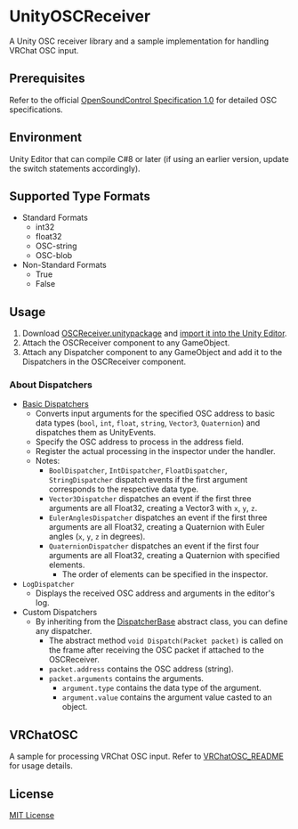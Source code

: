 # UnityOSCReceiver
A Unity OSC receiver library and a sample implementation for handling VRChat OSC input.

## Prerequisites
Refer to the official [OpenSoundControl Specification 1.0](https://opensoundcontrol.stanford.edu/spec-1_0.html) for detailed OSC specifications.

## Environment
Unity Editor that can compile C#8 or later (if using an earlier version, update the switch statements accordingly).

## Supported Type Formats
- Standard Formats
    - int32
    - float32
    - OSC-string
    - OSC-blob
- Non-Standard Formats
    - True
    - False

## Usage
1. Download [OSCReceiver.unitypackage](./OSCReceiver.unitypackage) and [import it into the Unity Editor](https://docs.unity3d.com/Manual/AssetPackagesImport.html).
2. Attach the OSCReceiver component to any GameObject.
3. Attach any Dispatcher component to any GameObject and add it to the Dispatchers in the OSCReceiver component.

### About Dispatchers
- [Basic Dispatchers](./Scripts/Dispatchers/)
    - Converts input arguments for the specified OSC address to basic data types (`bool`, `int`, `float`, `string`, `Vector3`, `Quaternion`) and dispatches them as UnityEvents.
    - Specify the OSC address to process in the address field.
    - Register the actual processing in the inspector under the handler.
    - Notes:
        - `BoolDispatcher`, `IntDispatcher`, `FloatDispatcher`, `StringDispatcher` dispatch events if the first argument corresponds to the respective data type.
        - `Vector3Dispatcher` dispatches an event if the first three arguments are all Float32, creating a Vector3 with `x`, `y`, `z`.
        - `EulerAnglesDispatcher` dispatches an event if the first three arguments are all Float32, creating a Quaternion with Euler angles (`x`, `y`, `z` in degrees).
        - `QuaternionDispatcher` dispatches an event if the first four arguments are all Float32, creating a Quaternion with specified elements.
            - The order of elements can be specified in the inspector.
- `LogDispatcher`
    - Displays the received OSC address and arguments in the editor's log.
- Custom Dispatchers
    - By inheriting from the [DispatcherBase](./Scripts/DispatcherBase.cs) abstract class, you can define any dispatcher.
        - The abstract method `void Dispatch(Packet packet)` is called on the frame after receiving the OSC packet if attached to the OSCReceiver.
        - `packet.address` contains the OSC address (string).
        - `packet.arguments` contains the arguments.
            - `argument.type` contains the data type of the argument.
            - `argument.value` contains the argument value casted to an object.

## VRChatOSC
A sample for processing VRChat OSC input.
Refer to [VRChatOSC_README](./Samples/VRChatOSC/VRChatOSC_README.md) for usage details.

## License
[MIT License](./LICENSE)
